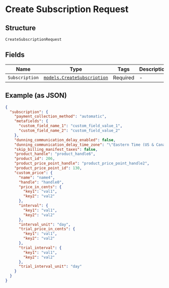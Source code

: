 
# Create Subscription Request

## Structure

`CreateSubscriptionRequest`

## Fields

| Name | Type | Tags | Description |
|  --- | --- | --- | --- |
| `Subscription` | [`models.CreateSubscription`](../../doc/models/create-subscription.md) | Required | - |

## Example (as JSON)

```json
{
  "subscription": {
    "payment_collection_method": "automatic",
    "metafields": {
      "custom_field_name_1": "custom_field_value_1",
      "custom_field_name_2": "custom_field_value_2"
    },
    "dunning_communication_delay_enabled": false,
    "dunning_communication_delay_time_zone": "\"Eastern Time (US & Canada)\"",
    "skip_billing_manifest_taxes": false,
    "product_handle": "product_handle6",
    "product_id": 206,
    "product_price_point_handle": "product_price_point_handle2",
    "product_price_point_id": 130,
    "custom_price": {
      "name": "name4",
      "handle": "handle0",
      "price_in_cents": {
        "key1": "val1",
        "key2": "val2"
      },
      "interval": {
        "key1": "val1",
        "key2": "val2"
      },
      "interval_unit": "day",
      "trial_price_in_cents": {
        "key1": "val1",
        "key2": "val2"
      },
      "trial_interval": {
        "key1": "val1",
        "key2": "val2"
      },
      "trial_interval_unit": "day"
    }
  }
}
```

